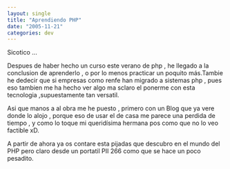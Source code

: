 ```yaml
---
layout: single
title: "Aprendiendo PHP"
date: "2005-11-21"
categories: dev
---
```


Sicotico ...

Despues de haber hecho un curso este verano de php , he llegado a la conclusion de aprenderlo , o por lo menos practicar un poquito más.Tambie he dedecir que si empresas como renfe han migrado a sistemas php , pues eso tambien me ha hecho ver algo ma sclaro el ponerme con esta tecnologia ,supuestamente tan versatil.

Asi que manos a al obra me he puesto , primero con un Blog que ya vere donde lo alojo , porque eso de usar el de casa me parece una perdida de tiempo , y como lo toque mi queridísima hermana pos como que no lo veo factible xD.

A partir de ahora ya os contare esta pijadas que descubro en el mundo del PHP pero claro desde un portatil PII 266 como que se hace un poco pesadito.
